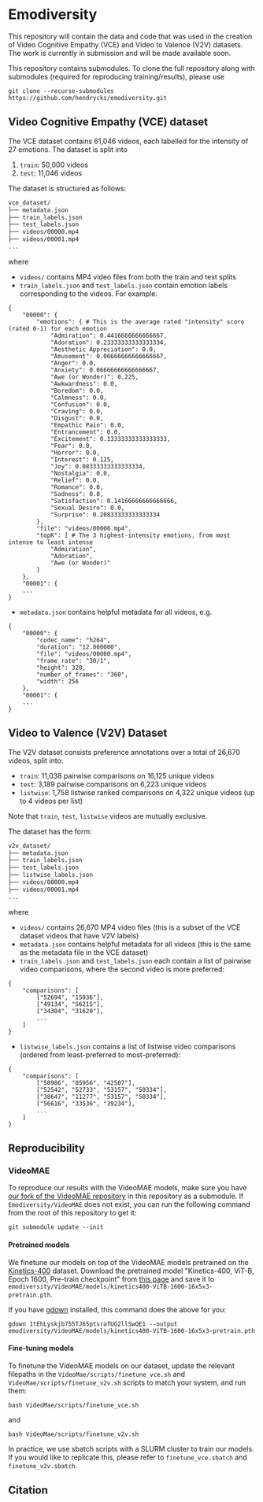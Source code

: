 # Emodiversity

This repository will contain the data and code that was used in the creation of Video Cognitive Empathy (VCE) and Video to Valence (V2V) datasets. 
The work is currently in submission and will be made available soon.

This repository contains submodules. To clone the full repository along with submodules (required for reproducing training/results), please use
```
git clone --recurse-submodules https://github.com/hendrycks/emodiversity.git
```

## Video Cognitive Empathy (VCE) dataset
The VCE dataset contains 61,046 videos, each labelled for the intensity of 27 emotions. The dataset is split into
1. `train`: 50,000 videos
2. `test`: 11,046 videos

The dataset is structured as follows:

```bash
vce_dataset/
├── metadata.json
├── train_labels.json
├── test_labels.json
├── videos/00000.mp4
├── videos/00001.mp4
...
```
where
- `videos/` contains MP4 video files from both the train and test splits 
- `train_labels.json` and `test_labels.json` contain emotion labels corresponding to the videos. For example:
```
{
    "00000": {
        "emotions": { # This is the average rated "intensity" score (rated 0-1) for each emotion
            "Admiration": 0.4416666666666667,
            "Adoration": 0.23333333333333334,
            "Aesthetic Appreciation": 0.0,
            "Amusement": 0.06666666666666667,
            "Anger": 0.0,
            "Anxiety": 0.06666666666666667,
            "Awe (or Wonder)": 0.225,
            "Awkwardness": 0.0,
            "Boredom": 0.0,
            "Calmness": 0.0,
            "Confusion": 0.0,
            "Craving": 0.0,
            "Disgust": 0.0,
            "Empathic Pain": 0.0,
            "Entrancement": 0.0,
            "Excitement": 0.13333333333333333,
            "Fear": 0.0,
            "Horror": 0.0,
            "Interest": 0.125,
            "Joy": 0.08333333333333334,
            "Nostalgia": 0.0,
            "Relief": 0.0,
            "Romance": 0.0,
            "Sadness": 0.0,
            "Satisfaction": 0.14166666666666666,
            "Sexual Desire": 0.0,
            "Surprise": 0.20833333333333334
        },
        "file": "videos/00000.mp4",
        "topK": [ # The 3 highest-intensity emotions, from most intense to least intense
            "Admiration",
            "Adoration",
            "Awe (or Wonder)"
        ]
    },
    "00001": {
    ...
}
```
- `metadata.json` contains helpful metadata for all videos, e.g.
```
{
    "00000": {
        "codec_name": "h264",
        "duration": "12.000000",
        "file": "videos/00000.mp4",
        "frame_rate": "30/1",
        "height": 320,
        "number_of_frames": "360",
        "width": 256
    },
    "00001": {
    ...
}
```


## Video to Valence (V2V) Dataset
The V2V dataset consists preference annotations over a total of 26,670 videos, split into:
- `train`: 11,038 pairwise comparisons on 16,125 unique videos
- `test`: 3,189 pairwise comparisons on 6,223 unique videos
- `listwise`: 1,758 listwise ranked comparisons on 4,322 unique videos (up to 4 videos per list)

Note that `train`, `test`, `listwise` videos are mutually exclusive.

The dataset has the form:
```bash
v2v_dataset/
├── metadata.json
├── train_labels.json
├── test_labels.json
├── listwise_labels.json
├── videos/00000.mp4
├── videos/00001.mp4
...
```
where
- `videos/` contains 26,670 MP4 video files (this is a subset of the VCE dataset videos that have V2V labels)
- `metadata.json` contains helpful metadata for all videos (this is the same as the metadata file in the VCE dataset)
- `train_labels.json` and `test_labels.json` each contain a list of pairwise video comparisons, where the second video is more preferred:
```
{
    "comparisons": [
        ["52694", "15036"],
        ["49134", "56215"],
        ["34304", "31620"],
        ...
    ]
}
```
- `listwise_labels.json` contains a list of listwise video comparisons (ordered from least-preferred to most-preferred):
```
{
    "comparisons": [
        ["50986", "05956", "42507"],
        ["52542", "52733", "53157", "50334"],
        ["38647", "11277", "53157", "50334"],
        ["56616", "33536", "39234"],
        ...
    ]
}
```

## Reproducibility

### VideoMAE

To reproduce our results with the VideoMAE models, make sure you have [our fork of the VideoMAE repository](https://github.com/JunShern/VideoMAE) in this repository as a submodule. If `Emodiversity/VideoMAE` does not exist, you can run the following command from the root of this repository to get it:
```
git submodule update --init
```

#### Pretrained models
We finetune our models on top of the VideoMAE models pretrained on the [Kinetics-400](https://www.deepmind.com/open-source/kinetics) dataset. Download the pretrained model "Kinetics-400, ViT-B, Epoch 1600, Pre-train checkpoint" from [this page](https://github.com/JunShern/VideoMAE/blob/main/MODEL_ZOO.md) and save it to `emodiversity/VideoMAE/models/kinetics400-ViTB-1600-16x5x3-pretrain.pth`.

If you have [gdown](https://github.com/wkentaro/gdown) installed, this command does the above for you:
```
gdown 1tEhLyskjb755TJ65ptsrafUG2llSwQE1 --output emodiversity/VideoMAE/models/kinetics400-ViTB-1600-16x5x3-pretrain.pth
```


#### Fine-tuning models
To finetune the VideoMAE models on our dataset, update the relevant filepaths in the `VideoMae/scripts/finetune_vce.sh` and `VideoMae/scripts/finetune_v2v.sh` scripts to match your system, and run them:
```
bash VideoMae/scripts/finetune_vce.sh
```
and
```
bash VideoMae/scripts/finetune_v2v.sh
```

In practice, we use sbatch scripts with a SLURM cluster to train our models. If you would like to replicate this, please refer to `finetune_vce.sbatch` and `finetune_v2v.sbatch`.


## Citation
